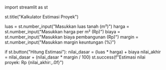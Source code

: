 import streamlit as st

st.title("Kalkulator Estimasi Proyek")

luas = st.number_input("Masukkan luas tanah (m²)")
harga = st.number_input("Masukkan harga per m² (Rp)")
biaya = st.number_input("Masukkan biaya pembangunan (Rp)")
margin = st.number_input("Masukkan margin keuntungan (%)")

if st.button("Hitung Estimasi"):
    nilai_dasar = (luas * harga) + biaya
    nilai_akhir = nilai_dasar + (nilai_dasar * margin / 100)
    st.success(f"Estimasi nilai proyek: Rp {nilai_akhir:,.0f}")
